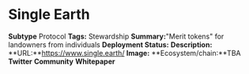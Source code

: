 # Single Earth
**Subtype** Protocol
**Tags:** Stewardship
**Summary:**"Merit tokens" for landowners from individuals
**Deployment Status:**
**Description:**
**URL:**https://www.single.earth/
**Image:**
**Ecosystem/chain:**TBA
**Twitter**
**Community**
**Whitepaper**
